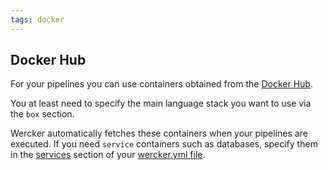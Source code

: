 ```yaml
---
tags: docker
---
```


## Docker Hub

For your pipelines you can use containers obtained from the [Docker
Hub](http://hub.docker.com).

You at least need to specify  the main language stack you want to use via the `box`
section.

Wercker automatically fetches these containers when your
pipelines are executed. If you need `service` containers such as
databases, specify them in the [services](/docs/services/using-services.html) section of your [wercker.yml
file](/docs/wercker-yml/creating-a-yml.html).

